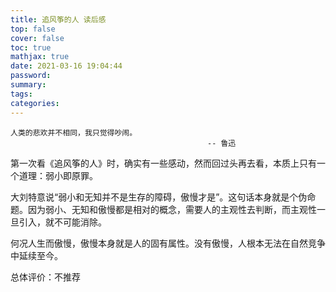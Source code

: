 ```yaml
---
title: 追风筝的人 读后感
top: false
cover: false
toc: true
mathjax: true
date: 2021-03-16 19:04:44
password:
summary:
tags:
categories:
---
```


```
人类的悲欢并不相同，我只觉得吵闹。
                                            -- 鲁迅
```

第一次看《追风筝的人》时，确实有一些感动，然而回过头再去看，本质上只有一个道理：弱小即原罪。

大刘特意说“弱小和无知并不是生存的障碍，傲慢才是”。这句话本身就是个伪命题。因为弱小、无知和傲慢都是相对的概念，需要人的主观性去判断，而主观性一旦引入，就不可能消除。

何况人生而傲慢，傲慢本身就是人的固有属性。没有傲慢，人根本无法在自然竞争中延续至今。

总体评价：不推荐
